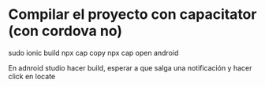 # Compilar el proyecto con capacitator (con cordova no)

sudo ionic build
npx cap copy
npx cap open android

En adnroid studio hacer build, esperar a que salga una notificación y hacer click en locate
